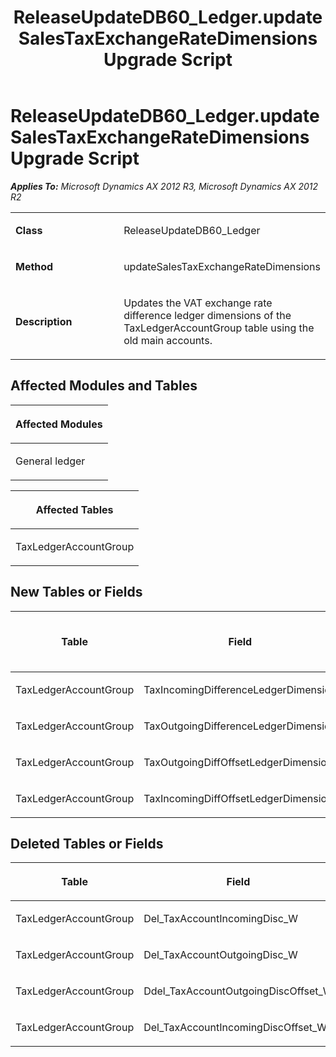 ﻿---
title: ReleaseUpdateDB60_Ledger.updateSalesTaxExchangeRateDimensions Upgrade Script
TOCTitle: ReleaseUpdateDB60_Ledger.updateSalesTaxExchangeRateDimensions Upgrade Script
ms:assetid: e19c99d8-e5f2-0453-34a2-6ea9b5be6050
ms:mtpsurl: https://msdn.microsoft.com/en-us/library/JJ737325(v=AX.60)
ms:contentKeyID: 49711768
ms.date: 05/18/2015
mtps_version: v=AX.60
---

# ReleaseUpdateDB60\_Ledger.updateSalesTaxExchangeRateDimensions Upgrade Script 


_**Applies To:** Microsoft Dynamics AX 2012 R3, Microsoft Dynamics AX 2012 R2_

<table>
<colgroup>
<col style="width: 50%" />
<col style="width: 50%" />
</colgroup>
<tbody>
<tr class="odd">
<td><p><strong>Class</strong></p></td>
<td><p>ReleaseUpdateDB60_Ledger</p></td>
</tr>
<tr class="even">
<td><p><strong>Method</strong></p></td>
<td><p>updateSalesTaxExchangeRateDimensions</p></td>
</tr>
<tr class="odd">
<td><p><strong>Description</strong></p></td>
<td><p>Updates the VAT exchange rate difference ledger dimensions of the TaxLedgerAccountGroup table using the old main accounts.</p></td>
</tr>
</tbody>
</table>


## Affected Modules and Tables

<table>
<colgroup>
<col style="width: 100%" />
</colgroup>
<thead>
<tr class="header">
<th><p>Affected Modules</p></th>
</tr>
</thead>
<tbody>
<tr class="odd">
<td><p>General ledger</p></td>
</tr>
</tbody>
</table>


<table>
<colgroup>
<col style="width: 100%" />
</colgroup>
<thead>
<tr class="header">
<th><p>Affected Tables</p></th>
</tr>
</thead>
<tbody>
<tr class="odd">
<td><p>TaxLedgerAccountGroup</p></td>
</tr>
</tbody>
</table>


## New Tables or Fields

<table>
<colgroup>
<col style="width: 33%" />
<col style="width: 33%" />
<col style="width: 33%" />
</colgroup>
<thead>
<tr class="header">
<th><p>Table</p></th>
<th><p>Field</p></th>
<th><p>Extended Data Type</p>
<p>-or- Base Enum</p></th>
</tr>
</thead>
<tbody>
<tr class="odd">
<td><p>TaxLedgerAccountGroup</p></td>
<td><p>TaxIncomingDifferenceLedgerDimension</p></td>
<td><p>LedgerDimensionDefaultAccount</p></td>
</tr>
<tr class="even">
<td><p>TaxLedgerAccountGroup</p></td>
<td><p>TaxOutgoingDifferenceLedgerDimension</p></td>
<td><p>LedgerDimensionDefaultAccount</p></td>
</tr>
<tr class="odd">
<td><p>TaxLedgerAccountGroup</p></td>
<td><p>TaxOutgoingDiffOffsetLedgerDimension</p></td>
<td><p>LedgerDimensionDefaultAccount</p></td>
</tr>
<tr class="even">
<td><p>TaxLedgerAccountGroup</p></td>
<td><p>TaxIncomingDiffOffsetLedgerDimension</p></td>
<td><p>LedgerDimensionDefaultAccount</p></td>
</tr>
</tbody>
</table>


## Deleted Tables or Fields

<table>
<colgroup>
<col style="width: 50%" />
<col style="width: 50%" />
</colgroup>
<thead>
<tr class="header">
<th><p>Table</p></th>
<th><p>Field</p></th>
</tr>
</thead>
<tbody>
<tr class="odd">
<td><p>TaxLedgerAccountGroup</p></td>
<td><p>Del_TaxAccountIncomingDisc_W</p></td>
</tr>
<tr class="even">
<td><p>TaxLedgerAccountGroup</p></td>
<td><p>Del_TaxAccountOutgoingDisc_W</p></td>
</tr>
<tr class="odd">
<td><p>TaxLedgerAccountGroup</p></td>
<td><p>Ddel_TaxAccountOutgoingDiscOffset_W</p></td>
</tr>
<tr class="even">
<td><p>TaxLedgerAccountGroup</p></td>
<td><p>Del_TaxAccountIncomingDiscOffset_W</p></td>
</tr>
</tbody>
</table>

  


